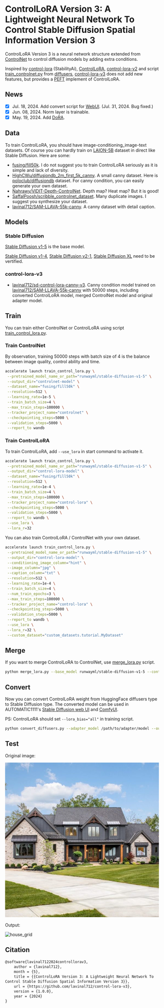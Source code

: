 # ControlLoRA Version 3: A Lightweight Neural Network To Control Stable Diffusion Spatial Information Version 3

ControlLoRA Version 3 is a neural network structure extended from [ControlNet](https://github.com/lllyasviel/ControlNet) to control diffusion models by adding extra conditions.

Inspired by [control-lora](https://huggingface.co/stabilityai/control-lora) (StabilityAi), [ControlLoRA](https://github.com/HighCWu/ControlLoRA), [control-lora-v2](https://github.com/HighCWu/control-lora-v2) and script [train_controlnet.py](https://github.com/huggingface/diffusers/blob/main/examples/controlnet/train_controlnet.py) from [diffusers](https://github.com/huggingface/diffusers), [control-lora-v3](https://github.com/lavinal712/control-lora-v3) does not add new features, but provides a [PEFT](https://github.com/huggingface/peft) implement of ControlLoRA.

## News

- [x] Jul. 18, 2024. Add convert script for [WebUI](https://huggingface.co/stabilityai/stable-diffusion-xl-base-1.0). (Jul. 31, 2024. Bug fixed.)
- [x] Jun. 08, 2024. Norm layer is trainable. 
- [x] May. 19, 2024. Add [DoRA](https://arxiv.org/abs/2402.09353).

## Data

To train ControlLoRA, you should have image-conditioning_image-text datasets. Of course you can hardly train on [LAION-5B](https://openxlab.org.cn/datasets/OpenDataLab/LAION-5B) dataset in direct like Stable Diffusion. Here are some:

- [fusing/fill50k](https://huggingface.co/datasets/fusing/fill50k). I do not suggest you to train ControlLoRA seriously as it is simple and lack of diversity.
- [HighCWu/diffusiondb_2m_first_5k_canny](https://huggingface.co/datasets/HighCWu/diffusiondb_2m_first_5k_canny). A small canny dataset. Here is [poloclub/diffusiondb](https://huggingface.co/datasets/poloclub/diffusiondb) dataset. For canny condition, you can easily generate your own dataset.
- [Nahrawy/VIDIT-Depth-ControlNet](https://huggingface.co/datasets/Nahrawy/VIDIT-Depth-ControlNet). Depth map? Heat map? But it is good!
- [SaffalPoosh/scribble_controlnet_dataset](https://huggingface.co/datasets/SaffalPoosh/scribble_controlnet_dataset). Many duplicate images. I suggest you synthesize your dataset.
- [lavinal712/SAM-LLAVA-55k-canny](https://huggingface.co/datasets/lavinal712/SAM-LLAVA-55k-canny). A canny dataset with detail caption.

## Models

### Stable Diffusion

[Stable Diffusion v1-5](https://huggingface.co/runwayml/stable-diffusion-v1-5) is the base model.

[Stable Diffusion v1-4](https://huggingface.co/CompVis/stable-diffusion-v1-4), [Stable Diffusion v2-1](https://huggingface.co/stabilityai/stable-diffusion-2-1), [Stable Diffusion XL](https://huggingface.co/stabilityai/stable-diffusion-xl-base-1.0) need to be vertified.

### control-lora-v3

- [lavinal712/sd-control-lora-canny-v3](https://huggingface.co/lavinal712/sd-control-lora-canny-v3). Canny condition model trained on [lavinal712/SAM-LLAVA-55k-canny](https://huggingface.co/datasets/lavinal712/SAM-LLAVA-55k-canny) with 50000 steps, including converted ControlLoRA model, merged ControlNet model and original adapter model.

## Train

You can train either ControlNet or ControlLoRA using script [train_control_lora.py](https://github.com/lavinal712/control-lora-v3/blob/main/train_control_lora.py).

### Train ControlNet

By observation, training 50000 steps with batch size of 4 is the balance between image quality, control ability and time.

```bash
accelerate launch train_control_lora.py \
 --pretrained_model_name_or_path="runwayml/stable-diffusion-v1-5" \
 --output_dir="controlnet-model" \
 --dataset_name="fusing/fill50k" \
 --resolution=512 \
 --learning_rate=1e-5 \
 --train_batch_size=4 \
 --max_train_steps=100000 \
 --tracker_project_name="controlnet" \
 --checkpointing_steps=5000 \
 --validation_steps=5000 \
 --report_to wandb
```

### Train ControlLoRA

To train ControlLoRA, add `--use_lora` in start command to activate it.

```bash
accelerate launch train_control_lora.py \
 --pretrained_model_name_or_path="runwayml/stable-diffusion-v1-5" \
 --output_dir="control-lora-model" \
 --dataset_name="fusing/fill50k" \
 --resolution=512 \
 --learning_rate=1e-4 \
 --train_batch_size=4 \
 --max_train_steps=100000 \
 --tracker_project_name="control-lora" \
 --checkpointing_steps=5000 \
 --validation_steps=5000 \
 --report_to wandb \
 --use_lora \
 --lora_r=32
```

You can also train ControlLoRA / ControlNet with your own dataset.

```bash
accelerate launch train_control_lora.py \
 --pretrained_model_name_or_path="runwayml/stable-diffusion-v1-5" \
 --output_dir="control-lora-model" \
 --conditioning_image_column="hint" \
 --image_column="jpg" \
 --caption_column="txt" \
 --resolution=512 \
 --learning_rate=1e-4 \
 --train_batch_size=4 \
 --num_train_epochs=3 \
 --max_train_steps=100000 \
 --tracker_project_name="control-lora" \
 --checkpointing_steps=5000 \
 --validation_steps=5000 \
 --report_to wandb \
 --use_lora \
 --lora_r=32 \
 --custom_dataset="custom_datasets.tutorial.MyDataset"
```

## Merge

If you want to merge ControlLoRA to ControlNet, use [merge_lora.py](https://github.com/lavinal712/control-lora-v3/blob/main/merge_lora.py) script.

```bash
python merge_lora.py --base_model runwayml/stable-diffusion-v1-5 --control_lora /path/to/control-lora --output_dir /path/to/save/ControlNet
```

## Convert

Now you can convert ControlLoRA weight from HuggingFace diffusers type to Stable Diffusion type. The converted model can be used in AUTOMATIC1111's [Stable Diffusion web UI](https://github.com/AUTOMATIC1111/stable-diffusion-webui) and [ComfyUI](https://github.com/comfyanonymous/ComfyUI).

PS: ControlLoRA should set `--lora_bias="all"` in training script.

```bash
python convert_diffusers.py --adapter_model /path/to/adapter/model --output_model /path/to/output/model
```

## Test

Original image:

![house](assets/house.png)

Output:

![house_grid](assets/house_grid.png)

## Citation

    @software{lavinal7122024controllorav3,
        author = {lavinal712},
        month = {5},
        title = {{ControlLoRA Version 3: A Lightweight Neural Network To Control Stable Diffusion Spatial Information Version 3}},
        url = {https://github.com/lavinal712/control-lora-v3},
        version = {1.0.0},
        year = {2024}
    }
